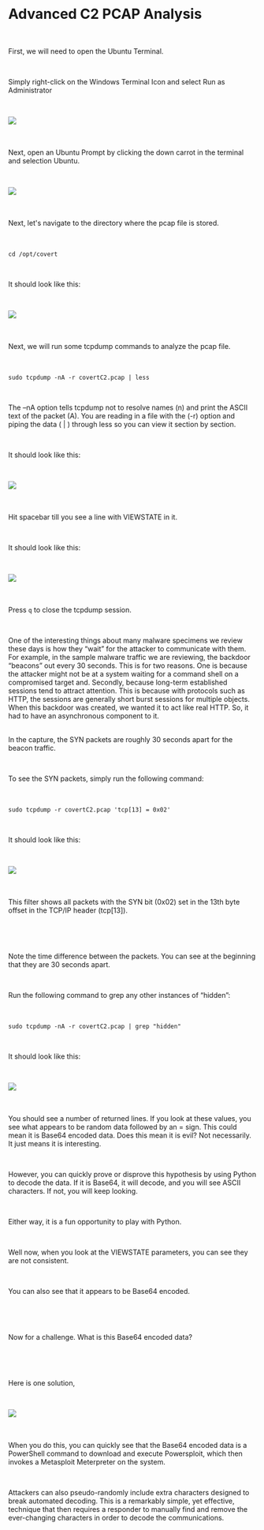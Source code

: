  

# Advanced C2 PCAP Analysis 

  

First, we will need to open the Ubuntu Terminal. 

  

Simply right-click on the Windows Terminal Icon and select Run as Administrator 

  

![](attachment\Clipboard_2021-03-12-08-31-27.png) 

  

Next, open an Ubuntu Prompt by clicking the down carrot in the terminal and selection Ubuntu. 

  

![](attachment\Clipboard_2021-03-12-08-32-16.png) 

  

Next, let's navigate to the directory where the pcap file is stored. 

  

`cd /opt/covert` 

  

It should look like this: 

  

![](attachment\Clipboard_2021-03-12-08-34-02.png) 

  

Next, we will run some tcpdump commands to analyze the pcap file. 

  

`sudo tcpdump -nA -r covertC2.pcap | less` 

  

The –nA option tells tcpdump not to resolve names (n) and print the ASCII text of the packet (A). You are reading in a file with the (-r) option and piping the data ( | ) through less so you can view it section by section.  

  

It should look like this: 

  

![](attachment\Clipboard_2021-03-12-08-36-57.png) 

  

Hit spacebar till you see a line with VIEWSTATE in it. 

  

It should look like this: 

  

![](attachment\Clipboard_2021-03-12-08-38-24.png) 

  

Press `q` to close the tcpdump session. 

  

One of the interesting things about many malware specimens we review these days is how they “wait” for the attacker to communicate with them. For example, in the sample malware traffic we are reviewing, the backdoor “beacons” out every 30 seconds. This is for two reasons. One is because the attacker might not be at a system waiting for a command shell on a compromised target and. Secondly, because long-term established sessions tend to attract attention. This is because with protocols such as HTTP, the sessions are generally short burst sessions for multiple objects. When this backdoor was created, we wanted it to act like real HTTP. So, it had to have an asynchronous component to it.  
  

In the capture, the SYN packets are roughly 30 seconds apart for the beacon traffic.  

  

To see the SYN packets, simply run the following command:  

  

`sudo tcpdump -r covertC2.pcap 'tcp[13] = 0x02'` 

  

It should look like this: 

  

![](attachment\Clipboard_2021-03-12-08-41-41.png) 

  

This filter shows all packets with the SYN bit (0x02) set in the 13th byte offset in the TCP/IP header (tcp[13]).  

  

  

Note the time difference between the packets. You can see at the beginning that they are 30 seconds apart.  

  

Run the following command to grep any other instances of “hidden”:  

  

`sudo tcpdump -nA -r covertC2.pcap | grep "hidden"` 

  

It should look like this: 

  

![](attachment\Clipboard_2021-03-12-08-43-28.png) 

  

You should see a number of returned lines. If you look at these values, you see what appears to be random data followed by an = sign. This could mean it is Base64 encoded data. Does this mean it is evil? Not necessarily. It just means it is interesting.  

  

However, you can quickly prove or disprove this hypothesis by using Python to decode the data. If it is Base64, it will decode, and you will see ASCII characters. If not, you will keep looking.  

  

Either way, it is a fun opportunity to play with Python. 

  

Well now, when you look at the VIEWSTATE parameters, you can see they are not consistent.  

  

You can also see that it appears to be Base64 encoded.  

  

  

Now for a challenge. What is this Base64 encoded data? 

  

  

Here is one solution, 

  

![](attachment\Clipboard_2021-03-12-08-46-15.png) 

  

When you do this, you can quickly see that the Base64 encoded data is a PowerShell command to download and execute Powersploit, which then invokes a Metasploit Meterpreter on the system.  

  

Attackers can also pseudo-randomly include extra characters designed to break automated decoding. This is a remarkably simple, yet effective, technique that then requires a responder to manually find and remove the ever-changing characters in order to decode the communications. 

  

  

  

  

  

  

 

 
